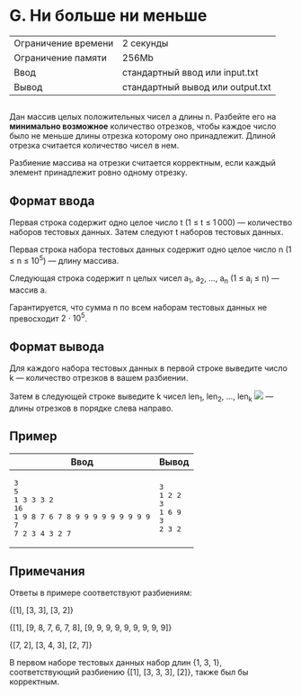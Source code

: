 <div class="problem-statement">
   <div class="header">
      <h1 class="title">G. Ни больше ни меньше</h1>
      <table>
         <tr class="time-limit">
            <td class="property-title">Ограничение времени</td>
            <td>2&nbsp;секунды</td>
         </tr>
         <tr class="memory-limit">
            <td class="property-title">Ограничение памяти</td>
            <td>256Mb</td>
         </tr>
         <tr class="input-file">
            <td class="property-title">Ввод</td>
            <td colspan="1">стандартный ввод или input.txt</td>
         </tr>
         <tr class="output-file">
            <td class="property-title">Вывод</td>
            <td colspan="1">стандартный вывод или output.txt</td>
         </tr>
      </table>
   </div>
   <h2></h2>
   <div class="legend"><span style="">
         <p>Дан массив целых положительных чисел <span class="tex-math-text">a</span> длины <span class="tex-math-text">n</span>. Разбейте его на <span style="font-weight:bold;">минимально возможное</span> количество отрезков, чтобы каждое число было не меньше длины отрезка которому оно принадлежит. Длиной отрезка считается количество
            чисел в нем.
         </p></span><p>Разбиение массива на отрезки считается корректным, если каждый элемент принадлежит ровно одному отрезку.</p>
   </div>
   <h2>Формат ввода</h2>
   <div class="input-specification"><span style="">
         <p>Первая строка содержит одно целое число <span class="tex-math-text">t</span> <span class="tex-math-text">(1 &le; t &le; 1&#8239;000)</span> &mdash; количество наборов тестовых данных. Затем следуют <span class="tex-math-text">t</span> наборов тестовых данных.
         </p></span><p>Первая строка набора тестовых данных содержит одно целое число <span class="tex-math-text">n</span> <span class="tex-math-text">(1 &le; n &le; 10<sup>5</sup>)</span> &mdash; длину массива.
      </p>
      <p>Следующая строка содержит <span class="tex-math-text">n</span> целых чисел <span class="tex-math-text">a<sub>1</sub>, a<sub>2</sub>, &hellip;, a<sub>n</sub></span> <span class="tex-math-text">(1 &le; a<sub>i</sub> &le; n)</span> &mdash; массив <span class="tex-math-text">a</span>.
      </p>
      <p>Гарантируется, что сумма <span class="tex-math-text">n</span> по всем наборам тестовых данных не превосходит <span class="tex-math-text">2 &#x22C5; 10<sup>5</sup></span>.
      </p>
   </div>
   <h2>Формат вывода</h2>
   <div class="output-specification"><span style="">
         <p>Для каждого набора тестовых данных в первой строке выведите число <span class="tex-math-text">k</span> &mdash; количество отрезков в вашем разбиении.
         </p></span><p>Затем в следующей строке выведите <span class="tex-math-text">k</span> чисел <span class="tex-math-text">len<sub>1</sub>, len<sub>2</sub>, &hellip;, len<sub>k</sub></span> <span class="tex-math-inline"><img class="tex-math" src="/testsys/tex/render/KDEgXGxlcSBsZW5faSBcbGVxIG4sXCBcc3VtXGxpbWl0c197aSA9IDF9XntrfWxlbl9pID0gbik=.png"></span> &mdash; длины отрезков в порядке слева направо.
      </p>
   </div>
   <h2>Пример</h2>
   <table class="sample-tests">
      <thead>
         <tr>
            <th>Ввод</th>
            <th>Вывод</th>
         </tr>
      </thead>
      <tbody>
         <tr>
            <td><pre>3
5
1 3 3 3 2
16
1 9 8 7 6 7 8 9 9 9 9 9 9 9 9 9
7
7 2 3 4 3 2 7
</pre></td>
            <td><pre>3
1 2 2
3
1 6 9 
3
2 3 2 
</pre></td>
         </tr>
      </tbody>
   </table>
   <h2>Примечания</h2>
   <div class="notes"><span style="">
         <p>Ответы в примере соответствуют разбиениям:</p></span><p><span class="tex-math-text">{[1], [3, 3], [3, 2]}</span></p>
      <p><span class="tex-math-text">{[1], [9, 8, 7, 6, 7, 8], [9, 9, 9, 9, 9, 9, 9, 9, 9]}</span></p>
      <p><span class="tex-math-text">{[7, 2], [3, 4, 3], [2, 7]}</span></p>
      <p>В первом наборе тестовых данных набор длин <span class="tex-math-text">{1, 3, 1}</span>, соответствующий разбиению <span class="tex-math-text">{[1], [3, 3, 3], [2]}</span>, также был бы корректным.
      </p>
   </div>